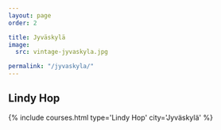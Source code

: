 ```yaml
---
layout: page
order: 2

title: Jyväskylä
image:
  src: vintage-jyvaskyla.jpg

permalink: "/jyvaskyla/"
---
```


## Lindy Hop
{% include courses.html type='Lindy Hop' city='Jyväskylä' %}
